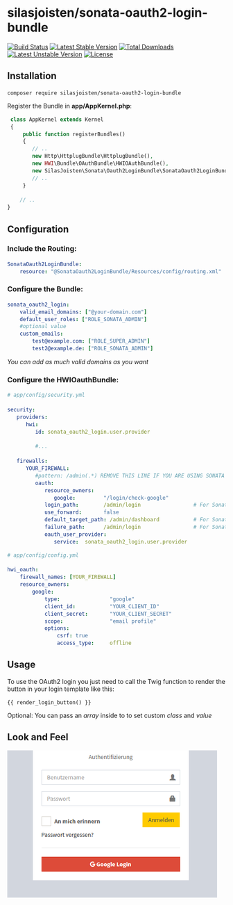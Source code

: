 # silasjoisten/sonata-oauth2-login-bundle 

[![Build Status](https://travis-ci.org/silasjoisten/sonata-oauth2-login-bundle.svg?branch=master)](https://travis-ci.org/silasjoisten/sonata-oauth2-login-bundle)
[![Latest Stable Version](https://poser.pugx.org/silasjoisten/sonata-oauth2-login-bundle/v/stable)](https://packagist.org/packages/silasjoisten/sonata-oauth2-login-bundle)
[![Total Downloads](https://poser.pugx.org/silasjoisten/sonata-oauth2-login-bundle/downloads)](https://packagist.org/packages/silasjoisten/sonata-oauth2-login-bundle)
[![Latest Unstable Version](https://poser.pugx.org/silasjoisten/sonata-oauth2-login-bundle/v/unstable)](https://packagist.org/packages/silasjoisten/sonata-oauth2-login-bundle)
[![License](https://poser.pugx.org/silasjoisten/sonata-oauth2-login-bundle/license)](https://packagist.org/packages/silasjoisten/sonata-oauth2-login-bundle)

## Installation

```console
composer require silasjoisten/sonata-oauth2-login-bundle
```

Register the Bundle in **app/AppKernel.php**:
```php
 class AppKernel extends Kernel
 {
     public function registerBundles()
     {
        // ..
        new Http\HttplugBundle\HttplugBundle(),
        new HWI\Bundle\OAuthBundle\HWIOAuthBundle(),
        new SilasJoisten\Sonata\Oauth2LoginBundle\SonataOauth2LoginBundle(),
        // ..
     }

    // ..
}
```

## Configuration

### Include the Routing:
```yml
SonataOauth2LoginBundle:
    resource: "@SonataOauth2LoginBundle/Resources/config/routing.xml"
```

### Configure the Bundle:
```yml
sonata_oauth2_login:
    valid_email_domains: ["@your-domain.com"]
    default_user_roles: ["ROLE_SONATA_ADMIN"]
    #optional value
    custom_emails: 
        test@example.com: ["ROLE_SUPER_ADMIN"]
        test2@example.de: ["ROLE_SONATA_ADMIN"]
```

_You can add as much valid domains as you want_

### Configure the HWIOauthBundle:

```yml
# app/config/security.yml

security:
   providers:
      hwi:
         id: sonata_oauth2_login.user.provider

         #...

   firewalls:
      YOUR_FIREWALL:
         #pattern: /admin(.*) REMOVE THIS LINE IF YOU ARE USING SONATA ADMIN
         oauth:
            resource_owners:
               google:         "/login/check-google"
            login_path:        /admin/login                 # For Sonata Admin
            use_forward:       false
            default_target_path: /admin/dashboard           # For Sonata Admin
            failure_path:      /admin/login                 # For Sonata Admin
            oauth_user_provider:
               service:  sonata_oauth2_login.user.provider
```

```yml
# app/config/config.yml

hwi_oauth:
    firewall_names: [YOUR_FIREWALL]
    resource_owners:
        google:
            type:                "google"
            client_id:           "YOUR_CLIENT_ID"
            client_secret:       "YOUR_CLIENT_SECRET"
            scope:               "email profile"
            options:
                csrf: true
                access_type:     offline
```

## Usage

To use the OAuth2 login you just need to call the Twig function to render the button in your login template like this:


```twig
{{ render_login_button() }}
```

Optional: You can pass an *array* inside to to set custom *class* and *value*

## Look and Feel

![Look and Feel](screenshot.png)
